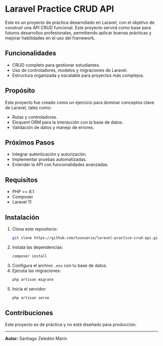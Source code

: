 # Laravel Practice CRUD API

Este es un proyecto de práctica desarrollado en Laravel, con el objetivo de construir una API CRUD funcional. Este proyecto servirá como base para futuros desarrollos profesionales, permitiendo aplicar buenas prácticas y mejorar habilidades en el uso del framework.

## Funcionalidades

-   CRUD completo para gestionar estudiantes.
-   Uso de controladores, modelos y migraciones de Laravel.
-   Estructura organizada y escalable para proyectos más complejos.

## Propósito

Este proyecto fue creado como un ejercicio para dominar conceptos clave de Laravel, tales como:

-   Rutas y controladores.
-   Eloquent ORM para la interacción con la base de datos.
-   Validación de datos y manejo de errores.

## Próximos Pasos

-   Integrar autenticación y autorización.
-   Implementar pruebas automatizadas.
-   Extender la API con funcionalidades avanzadas.

## Requisitos

-   PHP >= 8.1
-   Composer
-   Laravel 11

## Instalación

1. Clona este repositorio:
    ```bash
    git clone https://github.com/tuusuario/laravel-practice-crud-api.git
    ```
2. Instala las dependencias:
    ```bash
    composer install
    ```
3. Configura el archivo `.env` con tu base de datos.
4. Ejecuta las migraciones:
    ```bash
    php artisan migrate
    ```
5. Inicia el servidor:
    ```bash
    php artisan serve
    ```

## Contribuciones

Este proyecto es de práctica y no está diseñado para producción.

---

**Autor:** Santiago Zeledón Marín
